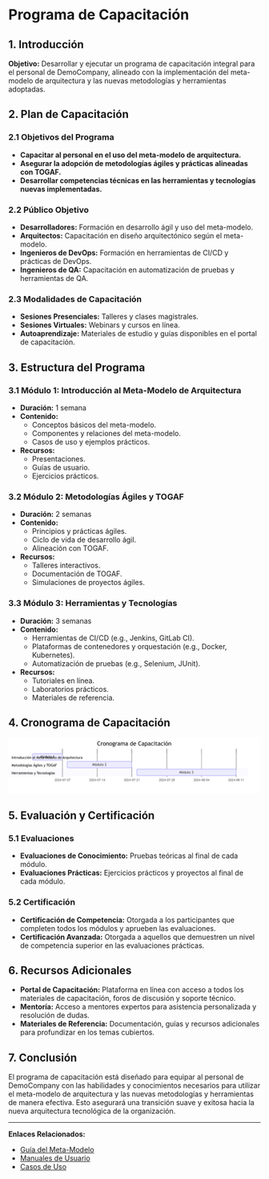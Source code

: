 # Programa de Capacitación

## 1. Introducción

**Objetivo:** Desarrollar y ejecutar un programa de capacitación integral para el personal de DemoCompany, alineado con la implementación del meta-modelo de arquitectura y las nuevas metodologías y herramientas adoptadas.

## 2. Plan de Capacitación

### 2.1 Objetivos del Programa

- **Capacitar al personal en el uso del meta-modelo de arquitectura.**
- **Asegurar la adopción de metodologías ágiles y prácticas alineadas con TOGAF.**
- **Desarrollar competencias técnicas en las herramientas y tecnologías nuevas implementadas.**

### 2.2 Público Objetivo

- **Desarrolladores:** Formación en desarrollo ágil y uso del meta-modelo.
- **Arquitectos:** Capacitación en diseño arquitectónico según el meta-modelo.
- **Ingenieros de DevOps:** Formación en herramientas de CI/CD y prácticas de DevOps.
- **Ingenieros de QA:** Capacitación en automatización de pruebas y herramientas de QA.

### 2.3 Modalidades de Capacitación

- **Sesiones Presenciales:** Talleres y clases magistrales.
- **Sesiones Virtuales:** Webinars y cursos en línea.
- **Autoaprendizaje:** Materiales de estudio y guías disponibles en el portal de capacitación.

## 3. Estructura del Programa

### 3.1 Módulo 1: Introducción al Meta-Modelo de Arquitectura

- **Duración:** 1 semana
- **Contenido:**
  - Conceptos básicos del meta-modelo.
  - Componentes y relaciones del meta-modelo.
  - Casos de uso y ejemplos prácticos.
- **Recursos:**
  - Presentaciones.
  - Guías de usuario.
  - Ejercicios prácticos.

### 3.2 Módulo 2: Metodologías Ágiles y TOGAF

- **Duración:** 2 semanas
- **Contenido:**
  - Principios y prácticas ágiles.
  - Ciclo de vida de desarrollo ágil.
  - Alineación con TOGAF.
- **Recursos:**
  - Talleres interactivos.
  - Documentación de TOGAF.
  - Simulaciones de proyectos ágiles.

### 3.3 Módulo 3: Herramientas y Tecnologías

- **Duración:** 3 semanas
- **Contenido:**
  - Herramientas de CI/CD (e.g., Jenkins, GitLab CI).
  - Plataformas de contenedores y orquestación (e.g., Docker, Kubernetes).
  - Automatización de pruebas (e.g., Selenium, JUnit).
- **Recursos:**
  - Tutoriales en línea.
  - Laboratorios prácticos.
  - Materiales de referencia.

## 4. Cronograma de Capacitación

![Diagrama Gantt del Cronograma de Capacitación](../images/Diagrama_Gantt_Capacitacion.png)

## 5. Evaluación y Certificación

### 5.1 Evaluaciones

- **Evaluaciones de Conocimiento:** Pruebas teóricas al final de cada módulo.
- **Evaluaciones Prácticas:** Ejercicios prácticos y proyectos al final de cada módulo.

### 5.2 Certificación

- **Certificación de Competencia:** Otorgada a los participantes que completen todos los módulos y aprueben las evaluaciones.
- **Certificación Avanzada:** Otorgada a aquellos que demuestren un nivel de competencia superior en las evaluaciones prácticas.

## 6. Recursos Adicionales

- **Portal de Capacitación:** Plataforma en línea con acceso a todos los materiales de capacitación, foros de discusión y soporte técnico.
- **Mentoría:** Acceso a mentores expertos para asistencia personalizada y resolución de dudas.
- **Materiales de Referencia:** Documentación, guías y recursos adicionales para profundizar en los temas cubiertos.

## 7. Conclusión

El programa de capacitación está diseñado para equipar al personal de DemoCompany con las habilidades y conocimientos necesarios para utilizar el meta-modelo de arquitectura y las nuevas metodologías y herramientas de manera efectiva. Esto asegurará una transición suave y exitosa hacia la nueva arquitectura tecnológica de la organización.

---

**Enlaces Relacionados:**
- [Guía del Meta-Modelo](docs/Guia_del_Meta_Modelo.md)
- [Manuales de Usuario](docs/Manuales_de_Usuario.md)
- [Casos de Uso](docs/Casos_de_Uso.md)

